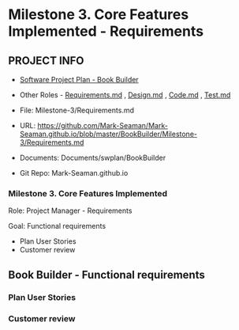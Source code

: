 # Milestone 3. Core Features Implemented - Requirements


## PROJECT INFO

* [Software Project Plan - Book Builder](../Index.md)

* Other Roles - [Requirements.md](Requirements.md)
, [Design.md](Design.md)
, [Code.md](Code.md)
, [Test.md](Test.md)



* File: Milestone-3/Requirements.md

* URL: https://github.com/Mark-Seaman/Mark-Seaman.github.io/blob/master/BookBuilder/Milestone-3/Requirements.md

* Documents: Documents/swplan/BookBuilder

* Git Repo: Mark-Seaman.github.io




### Milestone 3. Core Features Implemented



Role: Project Manager - Requirements

Goal: Functional requirements

* Plan User Stories
* Customer review



## Book Builder - Functional requirements



### Plan User Stories


### Customer review
